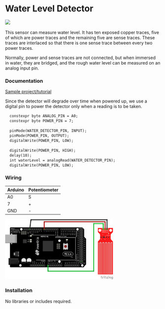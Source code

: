 # Water Level Detector

<img src="https://user-images.githubusercontent.com/15940/209719372-74394072-b56a-4eec-a903-5413f8c64b6e.png" width="200">

This sensor can measure water level.  It has ten exposed copper traces, five of which are power traces
and the remaining five are sense traces. These traces are interlaced so that there is one sense trace
between every two power traces.

Normally, power and sense traces are not connected, but when immersed in water, they are bridged, and
the rough water level can be measured on an analog input pin.

### Documentation
[Sample project/tutorial](https://lastminuteengineers.com/water-level-sensor-arduino-tutorial/)

Since the detector will degrade over time when powered up, we use a digital pin to power the detector only
when a reading is to be taken.
```
  constexpr byte ANALOG_PIN = A0;
  constexpr byte POWER_PIN = 7;

  pinMode(WATER_DETECTOR_PIN, INPUT);
  pinMode(POWER_PIN, OUTPUT);
  digitalWrite(POWER_PIN, LOW);

  digitalWrite(POWER_PIN, HIGH);
  delay(10);
  int waterLevel = analogRead(WATER_DETECTOR_PIN);
  digitalWrite(POWER_PIN, LOW);
```

### Wiring
| Arduino | Potentiometer |
| --- | --- |
| A0 | S |
| 7 | + |
| GND | - |

<img src="WaterLevelDetector.png" width="350">

### Installation
No libraries or includes required.
